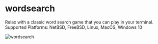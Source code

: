 # wordsearch

Relax with a classic word search game that you can play in your terminal.
Supported Platforms: NetBSD, FreeBSD, Linux, MacOS, Windows 10

![wordsearch](https://user-images.githubusercontent.com/84298137/134269685-8200d788-99aa-4a4c-be66-acda4c332bd3.jpg)
